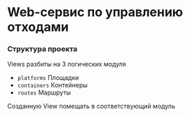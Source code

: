 # Web-сервис по управлению отходами

### Структура проекта

Views разбиты на 3 логических модуля

- `platforms` Площадки
- `containers` Контейнеры
- `routes` Маршруты

Созданную View помещать в соответствующий модуль
